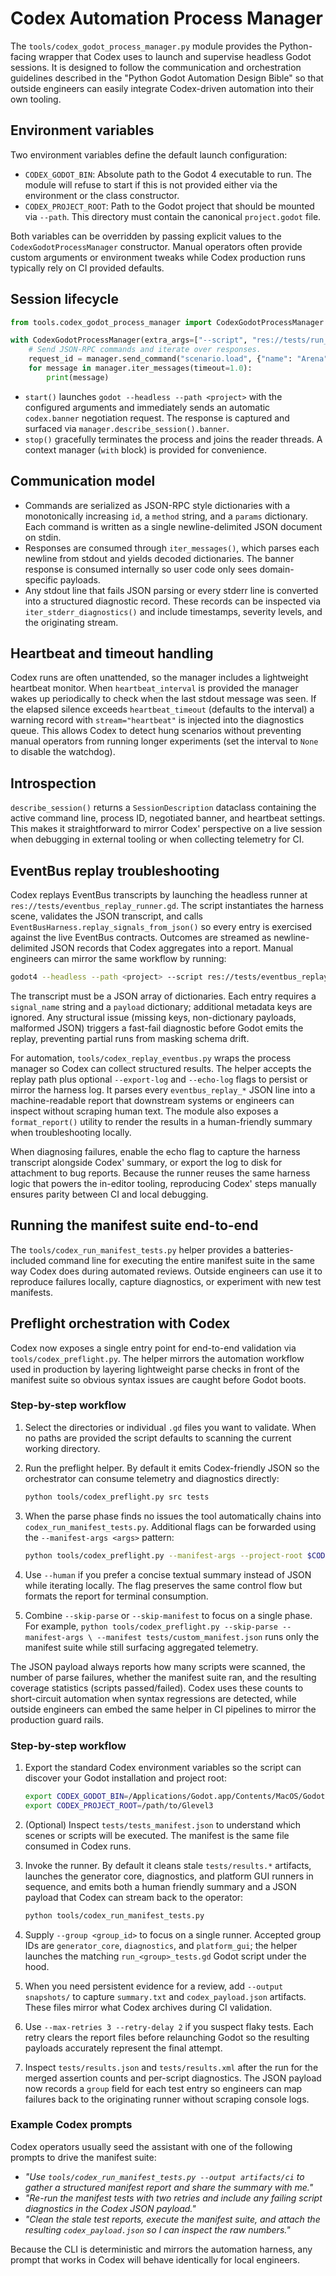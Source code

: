 # Codex Automation Process Manager

The `tools/codex_godot_process_manager.py` module provides the Python-facing
wrapper that Codex uses to launch and supervise headless Godot sessions.  It
is designed to follow the communication and orchestration guidelines described
in the "Python Godot Automation Design Bible" so that outside engineers can
easily integrate Codex-driven automation into their own tooling.

## Environment variables

Two environment variables define the default launch configuration:

- `CODEX_GODOT_BIN`: Absolute path to the Godot 4 executable to run.  The
  module will refuse to start if this is not provided either via the
  environment or the class constructor.
- `CODEX_PROJECT_ROOT`: Path to the Godot project that should be mounted via
  `--path`.  This directory must contain the canonical `project.godot` file.

Both variables can be overridden by passing explicit values to the
`CodexGodotProcessManager` constructor.  Manual operators often provide custom
arguments or environment tweaks while Codex production runs typically rely on
CI provided defaults.

## Session lifecycle

```python
from tools.codex_godot_process_manager import CodexGodotProcessManager

with CodexGodotProcessManager(extra_args=["--script", "res://tests/run_generator_tests.gd", "--quit"]) as manager:
    # Send JSON-RPC commands and iterate over responses.
    request_id = manager.send_command("scenario.load", {"name": "Arena"})
    for message in manager.iter_messages(timeout=1.0):
        print(message)
```

- `start()` launches `godot --headless --path <project>` with the configured
  arguments and immediately sends an automatic `codex.banner` negotiation
  request.  The response is captured and surfaced via
  `manager.describe_session().banner`.
- `stop()` gracefully terminates the process and joins the reader threads.  A
  context manager (`with` block) is provided for convenience.

## Communication model

- Commands are serialized as JSON-RPC style dictionaries with a monotonically
  increasing `id`, a `method` string, and a `params` dictionary.  Each command
  is written as a single newline-delimited JSON document on stdin.
- Responses are consumed through `iter_messages()`, which parses each newline
  from stdout and yields decoded dictionaries.  The banner response is
  consumed internally so user code only sees domain-specific payloads.
- Any stdout line that fails JSON parsing or every stderr line is converted
  into a structured diagnostic record.  These records can be inspected via
  `iter_stderr_diagnostics()` and include timestamps, severity levels, and the
  originating stream.

## Heartbeat and timeout handling

Codex runs are often unattended, so the manager includes a lightweight
heartbeat monitor.  When `heartbeat_interval` is provided the manager wakes up
periodically to check when the last stdout message was seen.  If the elapsed
silence exceeds `heartbeat_timeout` (defaults to the interval) a warning
record with `stream="heartbeat"` is injected into the diagnostics queue.
This allows Codex to detect hung scenarios without preventing manual
operators from running longer experiments (set the interval to `None` to
disable the watchdog).

## Introspection

`describe_session()` returns a `SessionDescription` dataclass containing the
active command line, process ID, negotiated banner, and heartbeat settings.
This makes it straightforward to mirror Codex' perspective on a live session
when debugging in external tooling or when collecting telemetry for CI.


## EventBus replay troubleshooting

Codex replays EventBus transcripts by launching the headless runner at
`res://tests/eventbus_replay_runner.gd`.  The script instantiates the harness
scene, validates the JSON transcript, and calls
`EventBusHarness.replay_signals_from_json()` so every entry is exercised against
the live EventBus contracts.  Outcomes are streamed as newline-delimited JSON
records that Codex aggregates into a report.  Manual engineers can mirror the
same workflow by running:

```bash
godot4 --headless --path <project> --script res://tests/eventbus_replay_runner.gd <path/to/replay.json>
```

The transcript must be a JSON array of dictionaries.  Each entry requires a
`signal_name` string and a `payload` dictionary; additional metadata keys are
ignored.  Any structural issue (missing keys, non-dictionary payloads, malformed
JSON) triggers a fast-fail diagnostic before Godot emits the replay, preventing
partial runs from masking schema drift.

For automation, `tools/codex_replay_eventbus.py` wraps the process manager so
Codex can collect structured results.  The helper accepts the replay path plus
optional `--export-log` and `--echo-log` flags to persist or mirror the harness
log.  It parses every `eventbus_replay_*` JSON line into a machine-readable
report that downstream systems or engineers can inspect without scraping human
text.  The module also exposes a `format_report()` utility to render the results
in a human-friendly summary when troubleshooting locally.

When diagnosing failures, enable the echo flag to capture the harness transcript
alongside Codex' summary, or export the log to disk for attachment to bug
reports.  Because the runner reuses the same harness logic that powers the
in-editor tooling, reproducing Codex' steps manually ensures parity between CI
and local debugging.

## Running the manifest suite end-to-end

The `tools/codex_run_manifest_tests.py` helper provides a batteries-included
command line for executing the entire manifest suite in the same way Codex does
during automated reviews.  Outside engineers can use it to reproduce failures
locally, capture diagnostics, or experiment with new test manifests.

## Preflight orchestration with Codex

Codex now exposes a single entry point for end-to-end validation via
`tools/codex_preflight.py`.  The helper mirrors the automation workflow used in
production by layering lightweight parse checks in front of the manifest suite
so obvious syntax issues are caught before Godot boots.

### Step-by-step workflow

1. Select the directories or individual `.gd` files you want to validate.  When
   no paths are provided the script defaults to scanning the current working
   directory.
2. Run the preflight helper.  By default it emits Codex-friendly JSON so the
   orchestrator can consume telemetry and diagnostics directly:

   ```bash
   python tools/codex_preflight.py src tests
   ```

3. When the parse phase finds no issues the tool automatically chains into
   `codex_run_manifest_tests.py`.  Additional flags can be forwarded using the
   `--manifest-args <args>` pattern:

   ```bash
   python tools/codex_preflight.py --manifest-args --project-root $CODEX_PROJECT_ROOT
   ```

4. Use `--human` if you prefer a concise textual summary instead of JSON while
   iterating locally.  The flag preserves the same control flow but formats the
   report for terminal consumption.

5. Combine `--skip-parse` or `--skip-manifest` to focus on a single phase.  For
   example, `python tools/codex_preflight.py --skip-parse --manifest-args \
   --manifest tests/custom_manifest.json` runs only the manifest suite while
   still surfacing aggregated telemetry.

The JSON payload always reports how many scripts were scanned, the number of
parse failures, whether the manifest suite ran, and the resulting coverage
statistics (scripts passed/failed).  Codex uses these counts to short-circuit
automation when syntax regressions are detected, while outside engineers can
embed the same helper in CI pipelines to mirror the production guard rails.

### Step-by-step workflow

1. Export the standard Codex environment variables so the script can discover
   your Godot installation and project root:

   ```bash
   export CODEX_GODOT_BIN=/Applications/Godot.app/Contents/MacOS/Godot
   export CODEX_PROJECT_ROOT=/path/to/Glevel3
   ```

2. (Optional) Inspect `tests/tests_manifest.json` to understand which scenes or
   scripts will be executed.  The manifest is the same file consumed in Codex
   runs.

3. Invoke the runner.  By default it cleans stale `tests/results.*` artifacts,
   launches the generator core, diagnostics, and platform GUI runners in
   sequence, and emits both a human friendly summary and a JSON payload that
   Codex can stream back to the operator:

   ```bash
   python tools/codex_run_manifest_tests.py
   ```

4. Supply `--group <group_id>` to focus on a single runner.  Accepted group IDs
   are `generator_core`, `diagnostics`, and `platform_gui`; the helper launches
   the matching `run_<group>_tests.gd` Godot script under the hood.

5. When you need persistent evidence for a review, add `--output snapshots/` to
   capture `summary.txt` and `codex_payload.json` artifacts.  These files mirror
   what Codex archives during CI validation.

6. Use `--max-retries 3 --retry-delay 2` if you suspect flaky tests.  Each retry
   clears the report files before relaunching Godot so the resulting payloads
   accurately represent the final attempt.

7. Inspect `tests/results.json` and `tests/results.xml` after the run for the
   merged assertion counts and per-script diagnostics.  The JSON payload now
   records a `group` field for each test entry so engineers can map failures
   back to the originating runner without scraping console logs.

### Example Codex prompts

Codex operators usually seed the assistant with one of the following prompts to
drive the manifest suite:

- _"Use `tools/codex_run_manifest_tests.py --output artifacts/ci` to gather a
  structured manifest report and share the summary with me."_
- _"Re-run the manifest tests with two retries and include any failing script
  diagnostics in the Codex JSON payload."_
- _"Clean the stale test reports, execute the manifest suite, and attach the
  resulting `codex_payload.json` so I can inspect the raw numbers."_

Because the CLI is deterministic and mirrors the automation harness, any prompt
that works in Codex will behave identically for local engineers.

